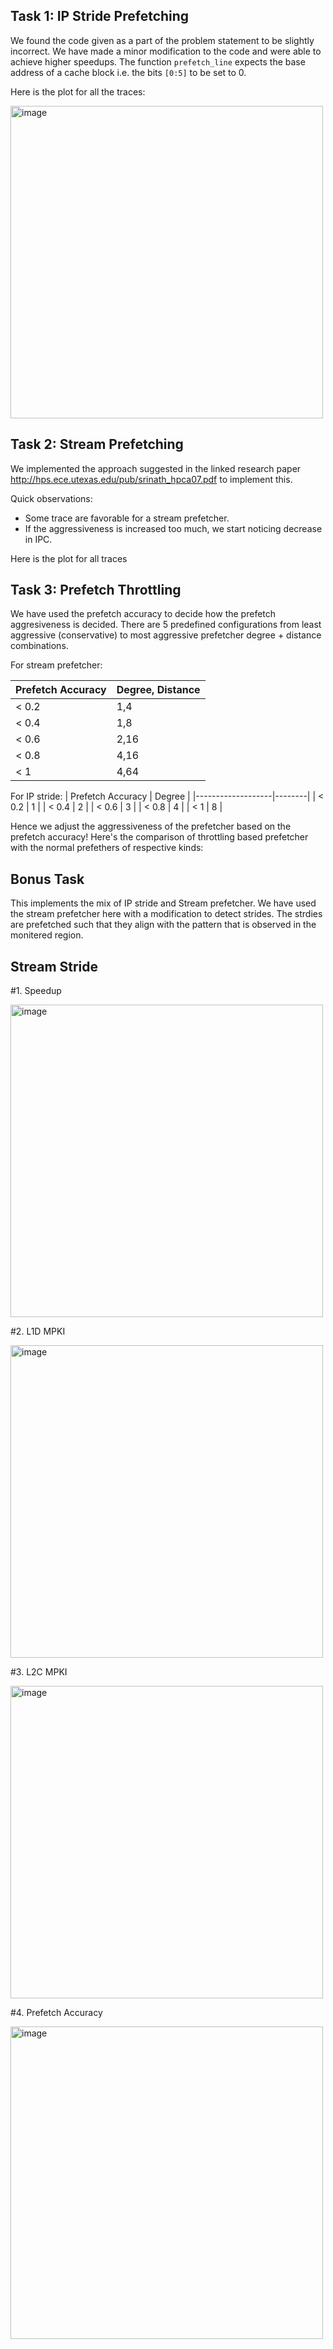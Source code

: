 ## Task 1: IP Stride Prefetching
We found the code given as a part of the problem statement to be slightly incorrect. We have made a minor modification to the code and were able to achieve higher speedups. The function `prefetch_line` expects the base address of a cache block i.e. the bits `[0:5]` to be set to 0.

Here is the plot for all the traces:

<img width="500" alt="image" src="https://github.com/cs683-iitb-autumn-2023/pa2-race-of-prefetchers-opcodeoutlaws/assets/48720143/078143f5-0222-4670-9339-3fdfaf324934">



## Task 2: Stream Prefetching
We implemented the approach suggested in the linked research paper http://hps.ece.utexas.edu/pub/srinath_hpca07.pdf to implement this.

Quick observations:
- Some trace are favorable for a stream prefetcher.
- If the aggressiveness is increased too much, we start noticing decrease in IPC.

Here is the plot for all traces

## Task 3: Prefetch Throttling
We have used the prefetch accuracy to decide how the prefetch aggresiveness is decided. There are 5 predefined configurations from least aggressive (conservative) to most aggressive prefetcher degree + distance combinations.

For stream prefetcher:

| Prefetch Accuracy | Degree, Distance |
| ----------------- | -----------------|
| < 0.2             | 1,4              |
| < 0.4             | 1,8              |
| < 0.6             | 2,16             |
| < 0.8             | 4,16             |
| < 1               | 4,64             |



For IP stride:
| Prefetch Accuracy | Degree |
|-------------------|--------|
| < 0.2             | 1      |
| < 0.4             | 2      |
| < 0.6             | 3      |
| < 0.8             | 4      |
| < 1               | 8      |



Hence we adjust the aggressiveness of the prefetcher based on the prefetch accuracy!
Here's the comparison of throttling based prefetcher with the normal prefethers of respective kinds:


## Bonus Task
This implements the mix of IP stride and Stream prefetcher. We have used the stream prefetcher here with a modification to detect strides. The strdies are prefetched such that they align with the pattern that is observed in the monitered region.

## Stream Stride

#1. Speedup

<img width="500" alt="image" src="https://github.com/cs683-iitb-autumn-2023/pa2-race-of-prefetchers-opcodeoutlaws/assets/142026329/a57904a3-6ebe-448c-911e-a44c325b3533">

#2. L1D MPKI

<img width="500" alt="image" src="https://github.com/cs683-iitb-autumn-2023/pa2-race-of-prefetchers-opcodeoutlaws/assets/142026329/212f9860-7f7e-49fc-b786-9f70529a0fd8">

#3. L2C MPKI

<img width="500" alt="image" src="https://github.com/cs683-iitb-autumn-2023/pa2-race-of-prefetchers-opcodeoutlaws/assets/142026329/bd6b41cf-9424-4069-85e2-8be85492d7e0">

#4. Prefetch Accuracy

<img width="500" alt="image" src="https://github.com/cs683-iitb-autumn-2023/pa2-race-of-prefetchers-opcodeoutlaws/assets/142026329/74c50d3f-c4ef-45d8-a189-9c59b1638356">






